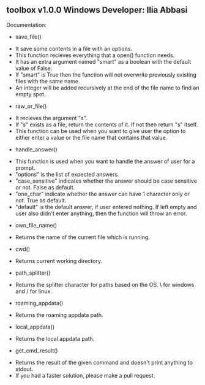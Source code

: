 toolbox v1.0.0  Windows
Developer: Ilia Abbasi
-----------------------------------


Documentation:

+ save_file()
 - It save some contents in a file with an options.
 - This function recieves everything that a open() function needs.
 - It has an extra argument named "smart" as a boolean with the default value of False.
 - If "smart" is True then the function will not overwrite previously existing files with the same name.
 - An integer will be added recursively at the end of the file name to find an empty spot.

* raw_or_file()
 - It recieves the argument "s".
 - If "s" exists as a file, return the contents of it. If not then return "s" itself.
 - This function can be used when you want to give user the option to either enter a value or the file name that contains that value.

* handle_answer()
 - This function is used when you want to handle the answer of user for a prompt.
 - "options" is the list of expected answers.
 - "case_sensitive" indicates whether the answer should be case sensitive or not. False as default.
 - "one_char" indicate whether the answer can have 1 character only or not. True as default.
 - "default" is the default answer, if user entered nothing. If left empty and user also didn't enter anything, then the function will throw an error.

* own_file_name()
 - Returns the name of the current file which is running.

* cwd()
 - Returns current working directory.

* path_splitter()
 - Returns the splitter character for paths based on the OS. \ for windows and / for linux.

* roaming_appdata()
 - Returns the roaming appdata path.

* local_appdata()
 - Returns the local appdata path.

* get_cmd_result()
 - Returns the result of the given command and doesn't print anything to stdout.
 - If you had a faster solution, please make a pull request.
